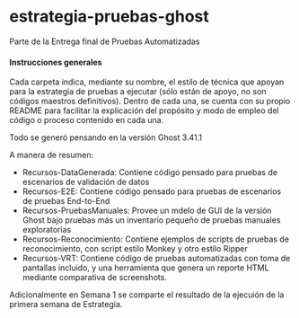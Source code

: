 # estrategia-pruebas-ghost
Parte de la Entrega final de Pruebas Automatizadas

#### Instrucciones generales

Cada carpeta indica, mediante su nombre, el estilo de técnica que apoyan para la estrategia de pruebas a ejecutar (sólo están de apoyo, no son códigos maestros definitivos). Dentro de cada una, se cuenta con su propio README para facilitar la explicación del propósito y modo de empleo del código o proceso contenido en cada una.

Todo se generó pensando en la versión Ghost 3.41.1

A manera de resumen:

* Recursos-DataGenerada: Contiene código pensado para pruebas de escenarios de validación de datos
* Recursos-E2E: Contiene código pensado para pruebas de escenarios de pruebas End-to-End
* Recursos-PruebasManuales: Provee un mdelo de GUI de la versión Ghost bajo pruebas más un inventario pequeño de pruebas manuales exploratorias
* Recursos-Reconocimiento: Contiene ejemplos de scripts de pruebas de reconocimiento, con script estilo Monkey y otro estilo Ripper
* Recursos-VRT: Contiene código de pruebas automatizadas con toma de pantallas incluido, y una herramienta que genera un reporte HTML mediante comparativa de screenshots.

Adicionalmente en Semana 1 se comparte el resultado de la ejecuión de la primera semana de Estrategia.

